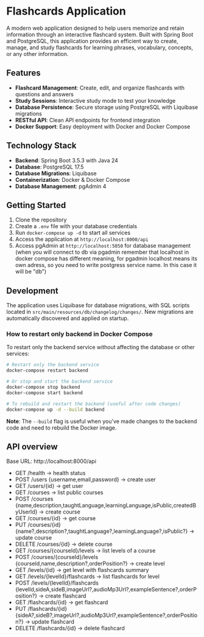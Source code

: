 # Flashcards Application

A modern web application designed to help users memorize and retain information through an interactive flashcard system. Built with Spring Boot and PostgreSQL, this application provides an efficient way to create, manage, and study flashcards for learning phrases, vocabulary, concepts, or any other information.

## Features

- **Flashcard Management**: Create, edit, and organize flashcards with questions and answers
- **Study Sessions**: Interactive study mode to test your knowledge
- **Database Persistence**: Secure storage using PostgreSQL with Liquibase migrations
- **RESTful API**: Clean API endpoints for frontend integration
- **Docker Support**: Easy deployment with Docker and Docker Compose

## Technology Stack

- **Backend**: Spring Boot 3.5.3 with Java 24
- **Database**: PostgreSQL 17.5
- **Database Migrations**: Liquibase
- **Containerization**: Docker & Docker Compose
- **Database Management**: pgAdmin 4

## Getting Started

1. Clone the repository
2. Create a `.env` file with your database credentials
3. Run `docker-compose up -d` to start all services
4. Access the application at `http://localhost:8000/api`
5. Access pgAdmin at `http://localhost:5050` for database management (when you will connect to db via pgadmin remember that localhost in docker compose has different meaning, for pgadmin localhost means its own adress, so you need to write postgress service name. In this case it will be "db")

## Development

The application uses Liquibase for database migrations, with SQL scripts located in `src/main/resources/db/changelog/changes/`. New migrations are automatically discovered and applied on startup.

### How to restart only backend in Docker Compose

To restart only the backend service without affecting the database or other services:

```bash
# Restart only the backend service
docker-compose restart backend

# Or stop and start the backend service
docker-compose stop backend
docker-compose start backend

# To rebuild and restart the backend (useful after code changes)
docker-compose up -d --build backend
```

**Note**: The `--build` flag is useful when you've made changes to the backend code and need to rebuild the Docker image.

## API overview
Base URL: http://localhost:8000/api

- GET /health → health status
- POST /users {username,email,password} → create user
- GET /users/{id} → get user
- GET /courses → list public courses
- POST /courses {name,description,taughtLanguage,learningLanguage,isPublic,createdByUserId} → create course
- GET /courses/{id} → get course
- PUT /courses/{id} {name?,description?,taughtLanguage?,learningLanguage?,isPublic?} → update course
- DELETE /courses/{id} → delete course
- GET /courses/{courseId}/levels → list levels of a course
- POST /courses/{courseId}/levels {courseId,name,description?,orderPosition?} → create level
- GET /levels/{id} → get level with flashcards summary
- GET /levels/{levelId}/flashcards → list flashcards for level
- POST /levels/{levelId}/flashcards {levelId,sideA,sideB,imageUrl?,audioMp3Url?,exampleSentence?,orderPosition?} → create flashcard
- GET /flashcards/{id} → get flashcard
- PUT /flashcards/{id} {sideA?,sideB?,imageUrl?,audioMp3Url?,exampleSentence?,orderPosition?} → update flashcard
- DELETE /flashcards/{id} → delete flashcard